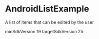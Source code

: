 # AndroidListExample
A list of items that can be edited by the user

minSdkVersion 19
targetSdkVersion 25

